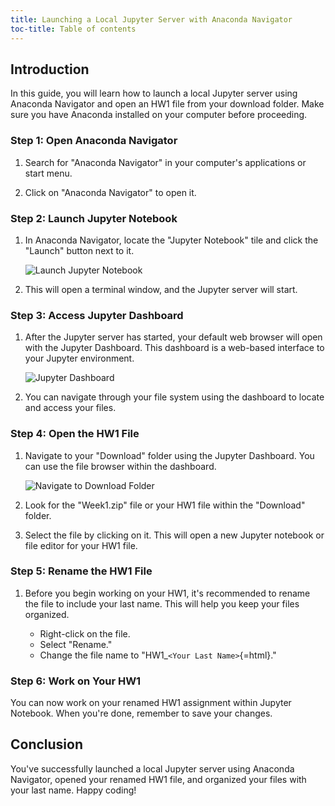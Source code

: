 ```yaml
---
title: Launching a Local Jupyter Server with Anaconda Navigator
toc-title: Table of contents
---
```


## Introduction

In this guide, you will learn how to launch a local Jupyter server using
Anaconda Navigator and open an HW1 file from your download folder. Make
sure you have Anaconda installed on your computer before proceeding.

### Step 1: Open Anaconda Navigator

1.  Search for "Anaconda Navigator" in your computer's applications or
    start menu.

2.  Click on "Anaconda Navigator" to open it.

### Step 2: Launch Jupyter Notebook

1.  In Anaconda Navigator, locate the "Jupyter Notebook" tile and click
    the "Launch" button next to it.

    ![Launch Jupyter Notebook](images/launch-jupyter.png)

2.  This will open a terminal window, and the Jupyter server will start.

### Step 3: Access Jupyter Dashboard

1.  After the Jupyter server has started, your default web browser will
    open with the Jupyter Dashboard. This dashboard is a web-based
    interface to your Jupyter environment.

    ![Jupyter Dashboard](images/jupyter-dashboard.png)

2.  You can navigate through your file system using the dashboard to
    locate and access your files.

### Step 4: Open the HW1 File

1.  Navigate to your "Download" folder using the Jupyter Dashboard. You
    can use the file browser within the dashboard.

    ![Navigate to Download Folder](images/navigate-download-folder.png)

2.  Look for the "Week1.zip" file or your HW1 file within the "Download"
    folder.

3.  Select the file by clicking on it. This will open a new Jupyter
    notebook or file editor for your HW1 file.

### Step 5: Rename the HW1 File

1.  Before you begin working on your HW1, it's recommended to rename the
    file to include your last name. This will help you keep your files
    organized.

    -   Right-click on the file.
    -   Select "Rename."
    -   Change the file name to "HW1\_`<Your Last Name>`{=html}."

### Step 6: Work on Your HW1

You can now work on your renamed HW1 assignment within Jupyter Notebook.
When you're done, remember to save your changes.

## Conclusion

You've successfully launched a local Jupyter server using Anaconda
Navigator, opened your renamed HW1 file, and organized your files with
your last name. Happy coding!
